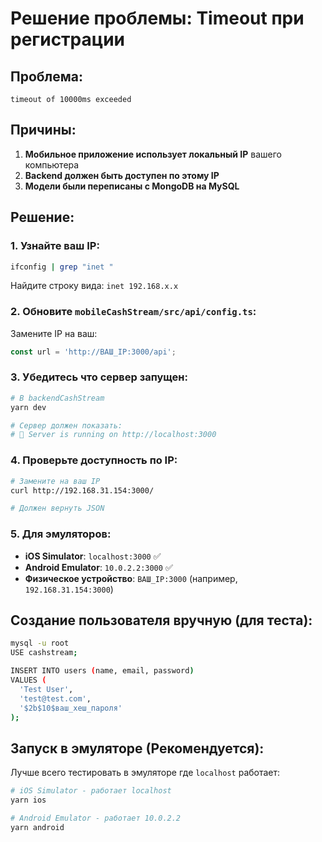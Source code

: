 # Решение проблемы: Timeout при регистрации

## Проблема:
```
timeout of 10000ms exceeded
```

## Причины:

1. **Мобильное приложение использует локальный IP** вашего компьютера
2. **Backend должен быть доступен по этому IP**
3. **Модели были переписаны с MongoDB на MySQL**

## Решение:

### 1. Узнайте ваш IP:
```bash
ifconfig | grep "inet "
```

Найдите строку вида: `inet 192.168.x.x`

### 2. Обновите `mobileCashStream/src/api/config.ts`:

Замените IP на ваш:
```typescript
const url = 'http://ВАШ_IP:3000/api';
```

### 3. Убедитесь что сервер запущен:

```bash
# В backendCashStream
yarn dev

# Сервер должен показать:
# 🚀 Server is running on http://localhost:3000
```

### 4. Проверьте доступность по IP:

```bash
# Замените на ваш IP
curl http://192.168.31.154:3000/

# Должен вернуть JSON
```

### 5. Для эмуляторов:

- **iOS Simulator**: `localhost:3000` ✅
- **Android Emulator**: `10.0.2.2:3000` ✅
- **Физическое устройство**: `ВАШ_IP:3000` (например, `192.168.31.154:3000`)

## Создание пользователя вручную (для теста):

```bash
mysql -u root
USE cashstream;

INSERT INTO users (name, email, password) 
VALUES (
  'Test User', 
  'test@test.com', 
  '$2b$10$ваш_хеш_пароля'
);
```

## Запуск в эмуляторе (Рекомендуется):

Лучше всего тестировать в эмуляторе где `localhost` работает:

```bash
# iOS Simulator - работает localhost
yarn ios

# Android Emulator - работает 10.0.2.2
yarn android
```

